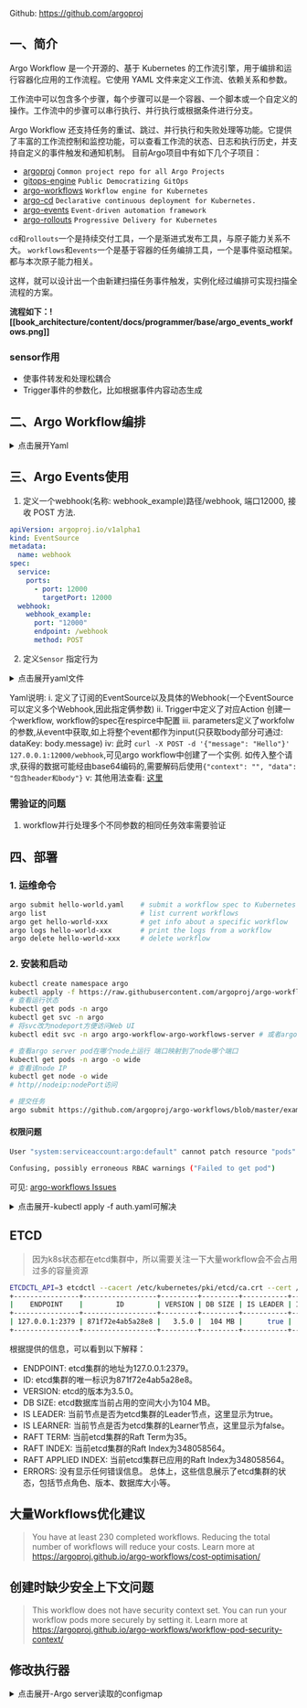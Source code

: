 Github: https://github.com/argoproj
## 一、简介
Argo Workflow 是一个开源的、基于 Kubernetes 的工作流引擎，用于编排和运行容器化应用的工作流程。它使用 YAML 文件来定义工作流、依赖关系和参数。

工作流中可以包含多个步骤，每个步骤可以是一个容器、一个脚本或一个自定义的操作。工作流中的步骤可以串行执行、并行执行或根据条件进行分支。

Argo Workflow 还支持任务的重试、跳过、并行执行和失败处理等功能。它提供了丰富的工作流控制和监控功能，可以查看工作流的状态、日志和执行历史，并支持自定义的事件触发和通知机制。
目前Argo项目中有如下几个子项目：
- [argoproj](https://github.com/argoproj/argopro) `Common project repo for all Argo Projects`
- [gitops-engine](https://github.com/argoproj/gitops-engine) `Public Democratizing GitOps`
- [argo-workflows](https://github.com/argoproj/argo-workflows) `Workflow engine for Kubernetes`
- [argo-cd](https://github.com/argoproj/argo-cd) `Declarative continuous deployment for Kubernetes.`
- [argo-events](https://github.com/argoproj/argo-events) `Event-driven automation framework`
- [argo-rollouts](https://github.com/argoproj/argo-rollouts) `Progressive Delivery for Kubernetes`

`cd`和`rollouts`一个是持续交付工具，一个是渐进式发布工具，与原子能力关系不大。
`workflows`和`events`一个是基于容器的任务编排工具，一个是事件驱动框架。都与本次原子能力相关。

这样，就可以设计出一个由新建扫描任务事件触发，实例化经过编排可实现扫描全流程的方案。

**流程如下：![[book_architecture/content/docs/programmer/base/argo_events_workfows.png]]**

### sensor作用
- 使事件转发和处理松耦合
- Trigger事件的参数化，比如根据事件内容动态生成
## 二、Argo Workflow编排
<details><summary>点击展开Yaml</summary>
<pre>
<code yaml>
apiVersion: argoproj.io/v1alpha1
kind: Workflow
metadata:
  generateName: coinflip-recursive-
spec:
  entrypoint: coinflip
  templates:
  - name: coinflip
    steps:
    - - name: flip-coin
        template: flip-coin
    - - name: heads
        template: heads
        when: "{{steps.flip-coin.outputs.result}} == heads"
      - name: tails
        template: coinflip
        when: "{{steps.flip-coin.outputs.result}} == tails"

  - name: flip-coin
    script:
      image: python:alpine3.6
      command: [python]
      source: |
        import random
        result = "heads" if random.randint(0,1) == 0 else "tails"
        print(result)

  - name: heads
    container:
      image: alpine:3.6
      command: [sh, -c]
      args: ["echo \"it was heads\""]
</code>
</pre></details>

## 三、Argo Events使用
1. 定义一个webhook(名称: webhook_example)路径/webhook, 端口12000, 接收 POST 方法.
```yaml
apiVersion: argoproj.io/v1alpha1
kind: EventSource
metadata:
  name: webhook
spec:
  service:
    ports:
      - port: 12000
        targetPort: 12000
  webhook:
    webhook_example:
      port: "12000"
      endpoint: /webhook
      method: POST
```
2. 定义`Sensor` 指定行为
<details><summary>点击展开yaml文件</summary>
<pre>
<code yaml>
apiVersion: argoproj.io/vlalpha1
kind: Sensor
metadata:
  name: webhook
spec:
  template:
    serviceAccountName: argo-events-sa
  dependencies # 订阅的事件
    - name: test-dep
      eventSourceName: webhook
      eventName: webhook_example
  triggers:
    - template
      name:webhook-workflow-triaae
      k8s: # 定义触发器为创建一个workflow资源
        group: argoproj.io
        version: vlalpha1
        resource: workflows
        operation: create
        source:
          resource:
            apiVersion: argoproj.io/vlalpha1
            kind: Workflow
            metadata:
              generateName: webhook-
            spec:
              entrypoint: whalesay
              arguments:
                parameters:
                - name: message
                  value: hello world
              templates:
              - name: whalesay
                serviceAccountName: argo-events-sa
                inputs:
                  parameters: # 参数替换
                  -name: message
                container:
                  image: docker/whalesay:latest
                  command:[cowsay]
                  args :["{{input.parameters.message}}"]
        parameters:
          - src:
            dependencyName: test-dep
	      dest: spec.arquments.parameters.0.value
</code></pre></details>

Yaml说明: 
		i. 定义了订阅的EventSource以及具体的Webhook(一个EventSource可以定义多个Webhook,因此指定俩参数)
		ii. Trigger中定义了对应Action 创建一个werkflow, workflow的spec在respirce中配置
		iii. parameters定义了workfolw的参数,从event中获取,如上将整个event都作为input(只获取body部分可通过: dataKey: body.message)
		iv: 此时 `curl -X POST -d '{"message": "Hello"}' 127.0.0.1:12000/webhook`,可见argo workflow中创建了一个实例. 如传入整个请求,获得的数据可能经由base64编码的,需要解码后使用`{"context": "", "data": "包含header和body"}`
		v: 其他用法查看: [这里](https://blog.51cto.com/u_15103028/2647114)
### 需验证的问题
1. workflow并行处理多个不同参数的相同任务效率需要验证

## 四、部署
### 1. 运维命令
```bash
argo submit hello-world.yaml    # submit a workflow spec to Kubernetes
argo list                       # list current workflows
argo get hello-world-xxx        # get info about a specific workflow
argo logs hello-world-xxx       # print the logs from a workflow
argo delete hello-world-xxx     # delete workflow
```
### 2. 安装和启动

```bash
kubectl create namespace argo
kubectl apply -f https://raw.githubusercontent.com/argoproj/argo-workflows/master/manifests/quick-start-postgres.yaml # 最全-精简安装看别的
# 查看运行状态
kubectl get pods -n argo
kubectl get svc -n argo
# 将svc改为nodeport方便访问Web UI
kubectl edit svc -n argo argo-workflow-argo-workflows-server # 或者argo-server 名字会变但是差不多这意思 进去手动将ClusterIP改为NodePort

# 查看argo server pod在哪个node上运行 端口映射到了node哪个端口
kubectl get pods -n argo -o wide
# 查看该node IP
kubectl get node -o wide
# http//nodeip:nodePort访问

# 提交任务
argo submit https://github.com/argoproj/argo-workflows/blob/master/examples/coinflip.yaml --watch -n argo # 将yaml下载下载执行为佳
```
#### 权限问题
```bash
User "system:serviceaccount:argo:default" cannot patch resource "pods" in API group "" in the namespace "argo": RBAC: role.rbac.authorization.k8s.io "argo-workflow" not found
```
```bash
Confusing, possibly erroneous RBAC warnings ("Failed to get pod")
```
可见: [argo-workflows Issues](https://github.com/argoproj/argo-workflows/issues/2228)
<details><summary>点击展开-kubectl apply -f auth.yaml可解决</summary>
<pre>
<code yaml>
---
apiVersion: rbac.authorization.k8s.io/v1
kind: Role
metadata:
  name: argo-invocation
  namespace: argo
rules:
- apiGroups:
  - "argoproj.io"
  resources:
  - "workflows"
  verbs:
  - get
  - list
  - watch
  - create
  - update
  - patch
  - delete
---
apiVersion: rbac.authorization.k8s.io/v1
kind: RoleBinding
metadata:
  name: default-default-invocation
  namespace: argo
roleRef:
  apiGroup: rbac.authorization.k8s.io
  kind: Role
  name: argo-invocation
subjects:
- kind: ServiceAccount
  name: default
  namespace: default # give workflows (as argo:default) permissions to run things # see https://github.com/argoproj/argo/blob/master/docs/workflow-rbac.md
---
apiVersion: rbac.authorization.k8s.io/v1
kind: Role
metadata:
  name: argo-workflow
  namespace: argo
rules: # pod get/watch is used to identify the container IDs of the current pod # pod patch is used to annotate the step's outputs back to controller (e.g. artifact location)
- apiGroups:
  - ""
  resources:
  - pods
  verbs:
  - get
  - watch
  - patch # logs get/watch are used to get the pods logs for script outputs, and for log archival
- apiGroups:
  - ""
  resources:
  - pods/log
  verbs:
  - get
  - watch
---
apiVersion: rbac.authorization.k8s.io/v1
kind: RoleBinding
metadata:
  name: argo-default-workflow
  namespace: argo
roleRef:
  apiGroup: rbac.authorization.k8s.io
  kind: Role
  name: argo-workflow
subjects:
- kind: ServiceAccount
  name: default
  namespace: argo
</code>
</pre></details>

## ETCD
>因为k8s状态都在etcd集群中，所以需要关注一下大量workflow会不会占用过多的容量资源
```sh
ETCDCTL_API=3 etcdctl --cacert /etc/kubernetes/pki/etcd/ca.crt --cert /etc/kubernetes/pki/etcd/healthcheck-client.crt --key /etc/kubernetes/pki/etcd/healthcheck-client.key  --write-out=table endpoint status
+----------------+------------------+---------+---------+-----------+------------+-----------+------------+--------------------+--------+
|    ENDPOINT    |        ID        | VERSION | DB SIZE | IS LEADER | IS LEARNER | RAFT TERM | RAFT INDEX | RAFT APPLIED INDEX | ERRORS |
+----------------+------------------+---------+---------+-----------+------------+-----------+------------+--------------------+--------+
| 127.0.0.1:2379 | 871f72e4ab5a28e8 |   3.5.0 |  104 MB |      true |      false |        35 |  348058564 |          348058564 |        |
+----------------+------------------+---------+---------+-----------+------------+-----------+------------+--------------------+--------+
```
根据提供的信息，可以看到以下解释：
- ENDPOINT: etcd集群的地址为127.0.0.1:2379。
- ID: etcd集群的唯一标识为871f72e4ab5a28e8。
- VERSION: etcd的版本为3.5.0。
- DB SIZE: etcd数据库当前占用的空间大小为104 MB。
- IS LEADER: 当前节点是否为etcd集群的Leader节点，这里显示为true。
- IS LEARNER: 当前节点是否为etcd集群的Learner节点，这里显示为false。
- RAFT TERM: 当前etcd集群的Raft Term为35。
- RAFT INDEX: 当前etcd集群的Raft Index为348058564。
- RAFT APPLIED INDEX: 当前etcd集群已应用的Raft Index为348058564。
- ERRORS: 没有显示任何错误信息。
总体上，这些信息展示了etcd集群的状态，包括节点角色、版本、数据库大小等。

## 大量Workflows优化建议
>You have at least 230 completed workflows. Reducing the total number of workflows will reduce your costs.
Learn more at https://argoproj.github.io/argo-workflows/cost-optimisation/


## 创建时缺少安全上下文问题
>This workflow does not have security context set. You can run your workflow pods more securely by setting it.
Learn more at https://argoproj.github.io/argo-workflows/workflow-pod-security-context/

## 修改执行器
<details><summary>点击展开-Argo server读取的configmap</summary>
<pre>
<code yaml>
apiVersion: v1
data:
  artifactRepository: |
    s3:
      bucket: argo
      # modify 根据实际修改
      endpoint: x.xxx:9000
      insecure: true
      accessKeySecret:
        name: my-minio-cred
        key: accesskey
      secretKeySecret:
        name: my-minio-cred
        key: secretkey
  containerRuntimeExecutor: emissary // docker这里切换Executor 有的特性需要emissary才能执行
  executor: |
    resources:
      requests:
        cpu: 10m
        memory: 64Mi
  links: |
    - name: Workflow Link
      scope: workflow
      url: http://logging-facility?namespace=${metadata.namespace}&workflowName=${metadata.name}&startedAt=${status.startedAt}&finishedAt=${status.finishedAt}
    - name: Pod Link
      scope: pod
      url: http://logging-facility?namespace=${metadata.namespace}&podName=${metadata.name}&startedAt=${status.startedAt}&finishedAt=${status.finishedAt}
    - name: Pod Logs Link
      scope: pod-logs
      url: http://logging-facility?namespace=${metadata.namespace}&podName=${metadata.name}&startedAt=${status.startedAt}&finishedAt=${status.finishedAt}
    - name: Event Source Logs Link
      scope: event-source-logs
      url: http://logging-facility?namespace=${metadata.namespace}&podName=${metadata.name}&startedAt=${status.startedAt}&finishedAt=${status.finishedAt}
    - name: Sensor Logs Link
      scope: sensor-logs
      url: http://logging-facility?namespace=${metadata.namespace}&podName=${metadata.name}&startedAt=${status.startedAt}&finishedAt=${status.finishedAt}
  metricsConfig: |
    enabled: true
    path: /metrics
    port: 9090
  namespaceParallelism: "200" // 单个nm下最大工作流并发数
  persistence: |
    connectionPool:
      maxIdleConns: 100
      maxOpenConns: 0
      connMaxLifetime: 0s
    nodeStatusOffLoad: true
    archive: true
    archiveTTL: 7d
    # modify 根据实际修改，需要为argo创建单独的数据库，并修改下方的host. port. database 三个配置
    postgresql:
      host: xx-base-postgresql.ez-plus
      port: 5432
      database: postgres
      tableName: argo_workflows
      userNameSecret:
        name: argo-postgres-config
        key: username
      passwordSecret:
        name: argo-postgres-config
        key: password
  retentionPolicy: |
    completed: 10
    failed: 3
    errored: 3
kind: ConfigMap
metadata:
  annotations:
    meta.helm.sh/release-name: argo
    meta.helm.sh/release-namespace: argo
  labels:
    app.kubernetes.io/managed-by: Helm
  name: workflow-controller-configmap
  namespace: argo
</code>
</pre></details>
